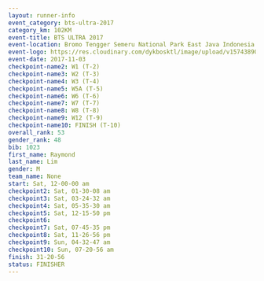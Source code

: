 ```yaml
---
layout: runner-info 
event_category: bts-ultra-2017 
category_km: 102KM 
event-title: BTS ULTRA 2017 
event-location: Bromo Tengger Semeru National Park East Java Indonesia 
event-logo: https://res.cloudinary.com/dykbosktl/image/upload/v1574389068/Logo/btsultra-profilpic_qfpjxb.png 
event-date: 2017-11-03 
checkpoint-name2: W1 (T-2) 
checkpoint-name3: W2 (T-3) 
checkpoint-name4: W3 (T-4) 
checkpoint-name5: W5A (T-5) 
checkpoint-name6: W6 (T-6) 
checkpoint-name7: W7 (T-7) 
checkpoint-name8: W8 (T-8) 
checkpoint-name9: W12 (T-9) 
checkpoint-name10: FINISH (T-10) 
overall_rank: 53
gender_rank: 48
bib: 1023
first_name: Raymond
last_name: Lim
gender: M
team_name: None
start: Sat, 12-00-00 am
checkpoint2: Sat, 01-30-08 am
checkpoint3: Sat, 03-24-32 am
checkpoint4: Sat, 05-35-30 am
checkpoint5: Sat, 12-15-50 pm
checkpoint6: 
checkpoint7: Sat, 07-45-35 pm
checkpoint8: Sat, 11-26-56 pm
checkpoint9: Sun, 04-32-47 am
checkpoint10: Sun, 07-20-56 am
finish: 31-20-56
status: FINISHER
---
```

